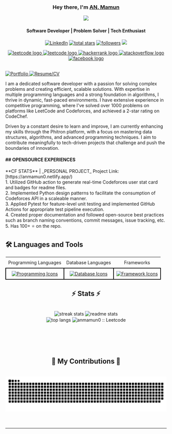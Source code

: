 <h3 align="center">Hey there, I'm <a href="https://github.com/anmamun0">AN. Mamun</a></h3>
<p align="center">
<img src="https://readme-typing-svg.demolab.com/?lines= Im%20Addicted%20to%20Competitive%20Programming;Developer%20of%20Python%20Django;3+%2B%20years%20of%20coding%20experience&font=Fira%20Code&center=true&width=700&height=45&color=fff53a&vCenter=true&pause=1000&size=25" /></a>
</p>

</p>
<h4 align="center">Software Developer | Problem Solver | Tech Enthusiast</h4>

<p align="center"> 
  <a href="https://www.linkedin.com/in/anmamun0" target="_blank"><img alt="LinkedIn" title="LinkedIn" src="https://img.shields.io/badge/-LinkedIn-0077B5?style=for-the-badge&logo=linkedin&logoColor=white"/></a>
<a href="https://github.com/anmamun0?tab=repositories&sort=stargazers">
    <img alt="total stars" title="Total stars on GitHub" src="https://custom-icon-badges.demolab.com/github/stars/Thinkright20?color=B8B92B&style=for-the-badge&labelColor=959532&logo=star"/></a>
<a href="https://github.com/anmamun0"><img alt="followers" title="Follow me on Github" src="https://img.shields.io/github/followers/thinkright20?color=236ad3&style=for-the-badge&logo=github&label=Follow"/></a>
  <a href="https://github.com/anmamun0"> <img src="https://komarev.com/ghpvc/?username=anmamun0&style=for-the-badge&color=brightgreen"> </a>
 </p>
 
 <p>
<div align="center">
  </a>
  <a href="https://www.leetcode.com/anmamun0/" target="_blank">
    <img src="https://img.shields.io/static/v1?message=Leetcode&logo=leetcode&label=&color=4e4e4d&logoColor=f9762d&labelColor=3f3f3f&style=for-the-badge"alt="leetcode logo"  />
  </a>

  <a href="https://www.codeforces.com/profile/anmamun0" target="_blank">
    <img src="https://img.shields.io/static/v1?message=codeforces&logo=codeforces&label=&color=4e4e4d&logoColor=000&labelColor=fff&style=for-the-badge"alt="leetcode logo"  />
  </a>
  <a href="https://www.hackerrank.com/anmamun0/" target="_blank">
    <img src="https://img.shields.io/static/v1?message=HackerRank&logo=hackerrank&label=&color=2EC866&logoColor=white&labelColor=&style=for-the-badge"  alt="hackerrank logo"  />
  </a>
   <a href="https://stackoverflow.com/users/23257459/anmamun0" target="_blank">
  <img src="https://img.shields.io/static/v1?message=Stackoverflow&logo=stackoverflow&label=&color=FE7A16&logoColor=white&labelColor=&style=for-the-badge"  alt="stackoverflow logo"  />
  </a> 
  
  <a href="https://www.facebook.com/anmamun0/" target="_blank">
    <img src="https://img.shields.io/static/v1?message=facebook&logo=facebook&label=&color=1877F2&logoColor=white&labelColor=&style=for-the-badge" alt="facebook logo"  />
  </a>
</div>
 </p>

<br>
    <a href="https://anmamun0.netlify.app/" target="_blank">
      <img src="https://img.shields.io/static/v1?message=Portfolio&logo=codepen&label=&color=0080FE&logoColor=white&labelColor=&style=plastic" height="25" alt="Portfolio">
    </a>
    <a href="https://drive.google.com/uc?export=view&id=1vU8wurSY9d3jdd6Wj_3YtpQUktxFWU2_">
      <img src="https://img.shields.io/static/v1?message=Resume/CV&logo=googledrive&label=&color=fff&logoColor=0080FE&labelColor=white&style=plastic" height="25" alt="Resume/CV">
    </a>

<!-- Sponsor
   <a href="https://github.com/sponsors/Thinkright20"><img alt="sponsors" title="All Sponsors" src="https://img.shields.io/badge/-All Sponsors-FD9494?style=for-the-badge&logo=GitHub&logoColor=black"/></a>
-->

 
<p> 
I am a dedicated software developer with a passion for solving complex problems and creating efficient, scalable solutions. With expertise in multiple programming languages and a strong foundation in algorithms, I thrive in dynamic, fast-paced environments. I have extensive experience in competitive programming, where I've solved over 1000 problems on platforms like LeetCode and Codeforces, and achieved a 2-star rating on CodeChef.

Driven by a constant desire to learn and improve, I am currently enhancing my skills through the Phitron platform, with a focus on mastering data structures, algorithms, and advanced programming techniques. I aim to contribute meaningfully to tech-driven projects that challenge and push the boundaries of innovation. 
</p> 

 <h4>
## OPENSOURCE EXPERIENCES
</h4> 
**CF STATS** | _PERSONAL PROJECT_  
Project Link: [https://anmamun0.netlify.app/)
<br>
1. Utilized GitHub action to generate real-time Codeforces user stat card and badges for readme files.
<br>
2. Implemented Python design patterns to facilitate the consumption of Codeforces API in a scaleable manner.
<br>
3. Applied Pytest for feature-level unit testing and implemented GitHub Actions for appropriate test pipeline execution.
<br>
4. Created proper documentation and followed open-source best practices such as branch naming conventions, commit messages, issue tracking, etc. 
5. Has 100+ ⭐  on the repo.


## 🛠 Languages and Tools
<div align="center">
<table style="border-collapse: collapse; width: 100%;">
  <tr>
    <td style="padding: 8px; border: none; text-align: center;">Programming Languages</td>
    <td style="padding: 8px; border: none; text-align: center;">Database Languages</td>
    <td style="padding: 8px; border: none; text-align: center;">Frameworks</td>
  </tr>
  <tr>
    <td style="padding: 8px; border: 2px solid black; text-align: center;">
      <a href="https://github.com/anmamun0">
        <img src="https://skillicons.dev/icons?i=c,cpp,python,java" alt="Programming Icons">
      </a>
    </td>
    <td style="padding: 8px; border: 2px solid black; text-align: center;">
      <a href="https://github.com/anmamun0">
        <img src="https://skillicons.dev/icons?i=mysql,postgresql,mongodb" alt="Database Icons">
      </a>
    </td>
    <td style="padding: 8px; border: 2px solid black; text-align: center;">
      <a href="https://github.com/anmamun0">
        <img src="https://skillicons.dev/icons?i=django,react,flask,tailwind,aws" alt="Framework Icons">
      </a>
    </td>
  </tr>
</table>

</div>


<h2 align="center">⚡ Stats ⚡</h2>
<br>
<div align=center>
  <img width=390 src="https://github-readme-streak-stats-salesp07.vercel.app/?user=anmamun0&count_private=true&theme=react&border_radius=10" alt="streak stats"/>
  <img width=390 src="https://github-readme-stats-salesp07.vercel.app/api?username=anmamun0&count_private=true&show_icons=true&theme=react&rank_icon=github&border_radius=10" alt="readme stats" />
  <br/>
  <img width=325 align="center" src="https://github-readme-stats-salesp07.vercel.app/api/top-langs/?username=anmamun0&hide=HTML&langs_count=8&layout=compact&theme=react&border_radius=10&size_weight=0.5&count_weight=0.5&exclude_repo=github-readme-stats" alt="top langs" />
  <img alt="anmamun0 :: Leetcode" align="center" src="https://leetcode-badge-sage.vercel.app/badge/anmamun0?theme=dark&bgColor=282828&border_radius=10"> <p><br></p>
 <!-- <img src="https://leetcode-badge-showcase.vercel.app/api?username=anmamun0&theme=onedark&filter=comp&border=no-border">  <p><br></p>  !-->
</div>
<br/><br/>

<div align="center">
  <h2>🐍 My Contributions 🐍</h2>
  <br>
  <img alt="snake eating my contributions" src="https://raw.githubusercontent.com/salesp07/salesp07/output/github-contribution-grid-snake.svg" />
  <br/><br/><br/>
</div>
<hr/>
